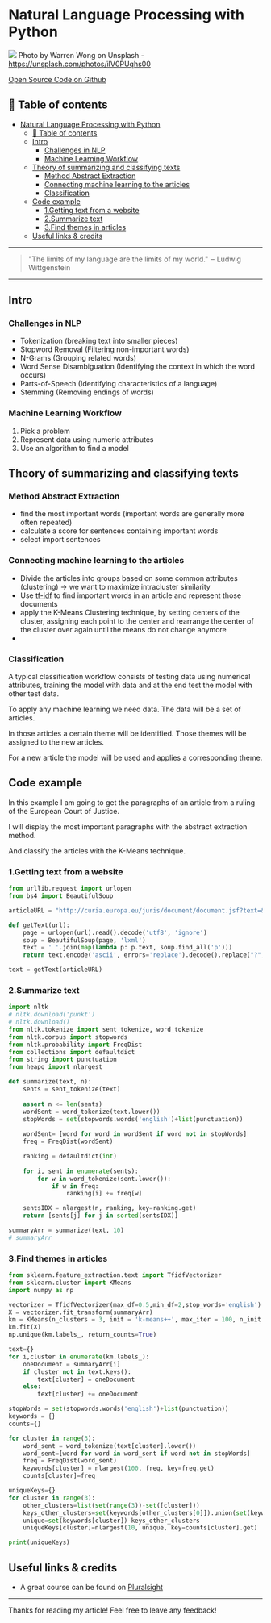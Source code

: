 # Natural Language Processing with Python

[<img src="https://images.unsplash.com/photo-1493492473127-f5b4cafeb0b1?dpr=1&auto=compress,format&fit=crop&w=2551&h=&q=80&cs=tinysrgb&crop=">](
https://unsplash.com/photos/iIV0PUqhs00)
Photo by Warren Wong on Unsplash - https://unsplash.com/photos/iIV0PUqhs00


[Open Source Code on Github](https://github.com/DDCreationStudios/summarizeTextPy)



## 📄 Table of contents
<!-- TOC -->

- [Natural Language Processing with Python](#natural-language-processing-with-python)
  - [📄 Table of contents](#📄-table-of-contents)
  - [Intro](#intro)
    - [Challenges in NLP](#challenges-in-nlp)
    - [Machine Learning Workflow](#machine-learning-workflow)
  - [Theory of summarizing and classifying texts](#theory-of-summarizing-and-classifying-texts)
    - [Method Abstract Extraction](#method-abstract-extraction)
    - [Connecting machine learning to the articles](#connecting-machine-learning-to-the-articles)
    - [Classification](#classification)
  - [Code example](#code-example)
    - [1.Getting text from a website](#1getting-text-from-a-website)
    - [2.Summarize text](#2summarize-text)
    - [3.Find themes in articles](#3find-themes-in-articles)
  - [Useful links & credits](#useful-links--credits)

<!-- /TOC -->

---
>"The limits of my language are the limits of my world."
‒ Ludwig Wittgenstein
---

## Intro

### Challenges in NLP

- Tokenization (breaking text into smaller pieces)
- Stopword Removal (Filtering non-important words)
- N-Grams (Grouping related words)
- Word Sense Disambiguation (Identifying the context in which the word occurs)
- Parts-of-Speech (Identifying characteristics of a language)
- Stemming (Removing endings of words)

### Machine Learning Workflow

1. Pick a problem
1. Represent data using numeric attributes
1. Use an algorithm to find a model


## Theory of summarizing and classifying texts

### Method Abstract Extraction

- find the most important words (important words are generally more often repeated)
- calculate a score for sentences containing important words 
- select import sentences


### Connecting machine learning to the articles

- Divide the articles into groups based on some common attributes (clustering) -> we want to maximize intracluster similarity
- Use [tf-idf](https://en.wikipedia.org/wiki/Tf%E2%80%93idf) to find important words in an article and represent those documents 
- apply the K-Means Clustering technique, by setting centers of the cluster, assigning each point to the center and rearrange the center of the cluster over again until the means do not change anymore
- 

### Classification

A typical classification workflow consists of testing data using numerical attributes, training the model with data and at the end test the model with other test data.

To apply any machine learning we need data. The data will be a set of articles. 

In those articles a certain theme will be identified. Those themes will be assigned to the new articles. 

For a new article the model will be used and applies a corresponding theme.

## Code example

In this example I am going to get the paragraphs of an article from a ruling of the European Court of Justice.

I will display the most important paragraphs with the abstract extraction method.

And classify the articles with the K-Means technique.


### 1.Getting text from a website

```python
from urllib.request import urlopen
from bs4 import BeautifulSoup

articleURL = "http://curia.europa.eu/juris/document/document.jsf?text=&docid=139407&pageIndex=0&doclang=EN&mode=lst&dir=&occ=first&part=1&cid=52454"

def getText(url):
    page = urlopen(url).read().decode('utf8', 'ignore')
    soup = BeautifulSoup(page, 'lxml')
    text = ' '.join(map(lambda p: p.text, soup.find_all('p')))
    return text.encode('ascii', errors='replace').decode().replace("?","")

text = getText(articleURL)
```


### 2.Summarize text


```python
import nltk
# nltk.download('punkt')
# nltk.download()
from nltk.tokenize import sent_tokenize, word_tokenize
from nltk.corpus import stopwords
from nltk.probability import FreqDist
from collections import defaultdict
from string import punctuation
from heapq import nlargest

def summarize(text, n):
    sents = sent_tokenize(text)
    
    assert n <= len(sents)
    wordSent = word_tokenize(text.lower())
    stopWords = set(stopwords.words('english')+list(punctuation))
    
    wordSent= [word for word in wordSent if word not in stopWords]
    freq = FreqDist(wordSent)

    ranking = defaultdict(int)
    
    for i, sent in enumerate(sents):
        for w in word_tokenize(sent.lower()):
            if w in freq:
                ranking[i] += freq[w]

    sentsIDX = nlargest(n, ranking, key=ranking.get)
    return [sents[j] for j in sorted(sentsIDX)]

summaryArr = summarize(text, 10)
# summaryArr
```


### 3.Find themes in articles

```python
from sklearn.feature_extraction.text import TfidfVectorizer
from sklearn.cluster import KMeans
import numpy as np

vectorizer = TfidfVectorizer(max_df=0.5,min_df=2,stop_words='english')
X = vectorizer.fit_transform(summaryArr)
km = KMeans(n_clusters = 3, init = 'k-means++', max_iter = 100, n_init = 1, verbose = True)
km.fit(X)
np.unique(km.labels_, return_counts=True)

text={}
for i,cluster in enumerate(km.labels_):
    oneDocument = summaryArr[i]
    if cluster not in text.keys():
        text[cluster] = oneDocument
    else:
        text[cluster] += oneDocument

stopWords = set(stopwords.words('english')+list(punctuation))
keywords = {}
counts={}

for cluster in range(3):
    word_sent = word_tokenize(text[cluster].lower())
    word_sent=[word for word in word_sent if word not in stopWords]
    freq = FreqDist(word_sent)
    keywords[cluster] = nlargest(100, freq, key=freq.get)
    counts[cluster]=freq

uniqueKeys={}
for cluster in range(3):   
    other_clusters=list(set(range(3))-set([cluster]))
    keys_other_clusters=set(keywords[other_clusters[0]]).union(set(keywords[other_clusters[1]]))
    unique=set(keywords[cluster])-keys_other_clusters
    uniqueKeys[cluster]=nlargest(10, unique, key=counts[cluster].get)

print(uniqueKeys)
```



## Useful links & credits
- A great course can be found on [Pluralsight](https://www.pluralsight.com/)

---

Thanks for reading my article! Feel free to leave any feedback! 


<!-- Written by Daniel Deutsch (deudan1010@gmail.com) -->
